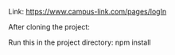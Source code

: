 Link: https://www.campus-link.com/pages/logIn



After cloning the project:

Run this in the project directory: npm install
